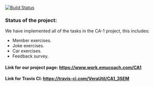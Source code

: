 [![Build Status](https://travis-ci.com/VeraUtil/CA1_3SEM.svg?branch=master)](https://travis-ci.com/VeraUtil/CA1_3SEM)

### Status of the project:
We have implemented all of the tasks in the CA-1 project, this includes:
 - Member exercises.
 - Joke exercises.
 - Car exercises.
 - Feedback survey.
  
#### Link for our project page: https://www.work.emucoach.com/CA1
#### Link for Travis CI: https://travis-ci.com/VeraUtil/CA1_3SEM
